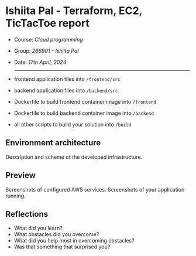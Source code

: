 # Ishiita Pal - Terraform, EC2, TicTacToe report

- Course: *Cloud programming*
- Group: *266901 - Ishiita Pal*
- Date: *17th April, 2024*

  ______________________________________________________________________________________________________________________________________________________________________________________________________________________________

- frontend application files into `/frontend/src`
- backend application files into `/backend/src`
- Dockerfile to build frontend container image into `/frontend`
- Dockerfile to build backend container image into `/backend`
- all other scripts to build your solution into `/build`

## Environment architecture

Description and scheme of the developed infrastructure.

## Preview

Screenshots of configured AWS services. Screenshots of your application running.

## Reflections

- What did you learn?
- What obstacles did you overcome?
- What did you help most in overcoming obstacles?
- Was that something that surprised you?
